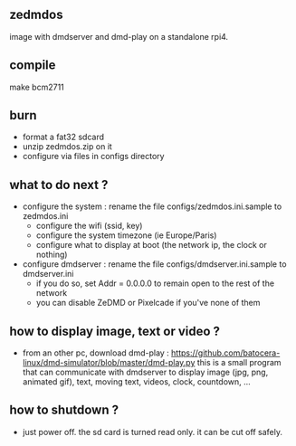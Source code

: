 ## zedmdos
image with dmdserver and dmd-play on a standalone rpi4.

## compile
make bcm2711

## burn
- format a fat32 sdcard
- unzip zedmdos.zip on it
- configure via files in configs directory

## what to do next ?
- configure the system : rename the file configs/zedmdos.ini.sample to zedmdos.ini
  - configure the wifi (ssid, key)
  - configure the system timezone (ie Europe/Paris)
  - configure what to display at boot (the network ip, the clock or nothing)
- configure dmdserver : rename the file configs/dmdserver.ini.sample to dmdserver.ini
  - if you do so, set Addr = 0.0.0.0 to remain open to the rest of the network
  - you can disable ZeDMD or Pixelcade if you've none of them

## how to display image, text or video ?
- from an other pc, download dmd-play : https://github.com/batocera-linux/dmd-simulator/blob/master/dmd-play.py
  this is a small program that can communicate with dmdserver to display image (jpg, png, animated gif), text, moving text, videos, clock, countdown, ...

## how to shutdown ?
- just power off. the sd card is turned read only. it can be cut off safely.
